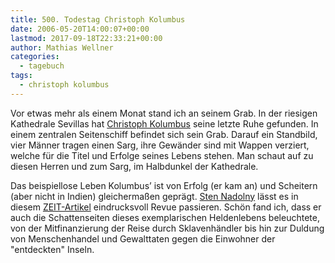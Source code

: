 ```yaml
---
title: 500. Todestag Christoph Kolumbus
date: 2006-05-20T14:00:07+00:00
lastmod: 2017-09-18T22:33:21+00:00
author: Mathias Wellner
categories:
  - tagebuch
tags:
  - christoph kolumbus
---
```

Vor etwas mehr als einem Monat stand ich an seinem Grab. In der riesigen Kathedrale Sevillas hat [Christoph Kolumbus](https://de.wikipedia.org/wiki/Christoph_Kolumbus) seine letzte Ruhe gefunden. In einem zentralen Seitenschiff befindet sich sein Grab. Darauf ein Standbild, vier Männer tragen einen Sarg, ihre Gewänder sind mit Wappen verziert, welche für die Titel und Erfolge seines Lebens stehen. Man schaut auf zu diesen Herren und zum Sarg, im Halbdunkel der Kathedrale. 

Das beispiellose Leben Kolumbus&#8217; ist von Erfolg (er kam an) und Scheitern (aber nicht in Indien) gleichermaßen geprägt. [Sten Nadolny](https://de.wikipedia.org/wiki/Sten_Nadolny) lässt es in diesem [ZEIT-Artikel](http://www.zeit.de/2006/20/A-Columbus2_xml) eindrucksvoll Revue passieren. Schön fand ich, dass er auch die Schattenseiten dieses exemplarischen Heldenlebens beleuchtete, von der Mitfinanzierung der Reise durch Sklavenhändler bis hin zur Duldung von Menschenhandel und Gewalttaten gegen die Einwohner der "entdeckten" Inseln.